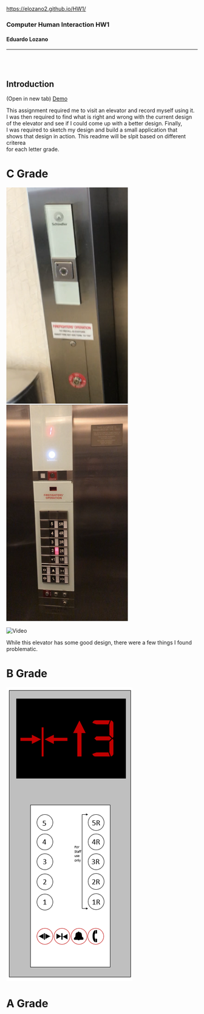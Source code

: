 https://elozano2.github.io/HW1/

### Computer Human Interaction HW1  
#### Eduardo Lozano
---
<br/><br/>

Introduction
---

(Open in new tab)
[Demo](https://github.com/elozano2/HW1)


This assignment required me to visit an elevator and record myself using it.  
I was then required to find what is right and wrong with the current design  
of the elevator and see if I could come up with a better design. Finally,  
I was required to sketch my design and build a small application that  
shows that design in action. This readme will be slpit based on different criterea  
for each letter grade.


C Grade
===
![Panel5](Panel_1.png)
![Panel2](https://github.com/elozano2/HW1/blob/master/Panel_2.png)


![Video](https://github.com/elozano2/HW1/blob/master/ezgif.com-video-to-gif.gif)

While this elevator has some good design, there were a few things I found problematic.

B Grade
===
![Sketch](https://github.com/elozano2/HW1/blob/master/Elevator_Sketch.png)

A Grade
===




